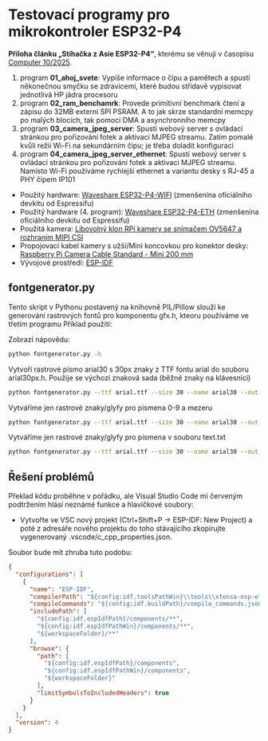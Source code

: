 # Testovací programy pro mikrokontroler ESP32-P4

**Příloha článku „Stíhačka z Asie ESP32-P4“**, kterému se věnuji v časopisu [Computer 10/2025](https://www.ikiosek.cz/computer).

1. program **01_ahoj_svete**: Vypíše informace o čipu a pamětech a spustí někonečnou smyčku se zdravicemi, které budou střídavě vypisovat jednotlivá HP jádra procesoru
2. program **02_ram_benchamrk**: Provede primitivní benchmark čtení a zápisu do 32MB externí SPI PSRAM. A to jak skrze standardní memcpy po malých blocích, tak pomocí DMA a asynchronního memcpy
3. program **03_camera_jpeg_server**: Spustí webový server s ovládací stránkou pro pořizování fotek a aktivaci MJPEG streamu. Zatím pomalé kvůli režii Wi-Fi na sekundárním čipu; je třeba doladit konfiguraci
4. program **04_camera_jpeg_server_ethernet**: Spustí webový server s ovládací stránkou pro pořizování fotek a aktivaci MJPEG streamu. Namísto Wi-Fi používáme rychlejší ethernet a variantu desky s RJ-45 a PHY čipem IP101

- Použitý hardware: [Waveshare ESP32-P4-WIFI](https://www.waveshare.com/esp32-p4-wifi6.htm?sku=32020) (zmenšenína oficiálního devkitu od Espressifu)
- Použitý hardware (4. program): [Waveshare ESP32-P4-ETH](https://www.waveshare.com/esp32-p4-wifi6.htm?sku=32020) (zmenšenína oficiálního devkitu od Espressifu)
- Použitá kamera: [Libovolný klon RPi kamery se snímačem OV5647 a rozhraním MIPI CSI](https://www.waveshare.com/rpi-camera-b.htm)
- Propojovací kabel kamery s užší/Mini koncovkou pro konektor desky: [Raspberry Pi Camera Cable Standard - Mini 200 mm](https://rpishop.cz/mipi/6501-raspberry-pi-5-camera-cable-standard-mini-200-mm.html)
- Vývojové prostředí: [ESP-IDF](https://docs.espressif.com/projects/esp-idf/en/stable/esp32p4/get-started/index.html)

## fontgenerator.py

Tento skript v Pythonu postavený na knihovně PIL/Pillow slouží ke generování rastrových fontů pro komponentu gfx.h, kteoru používáme ve třetím programu
Příklad použití: 

Zobrazí nápovědu:

```bash
python fontgenerator.py -h
```

Vytvoří rastrové písmo arial30 s 30px znaky z TTF fontu arial do souboru arial30px.h. Použije se výchozí znaková sada (běžné znaky na klávesnici)

```bash
python fontgenerator.py --ttf arial.ttf --size 30 --name arial30 --out arial30px.h
```

Vytváříme jen rastrové znaky/glyfy pro písmena 0-9 a mezeru

```bash
python fontgenerator.py --ttf arial.ttf --size 30 --name arial30 --out arial30px.h --charset "0123456789 "
```

Vytváříme jen rastrové znaky/glyfy pro písmena v souboru text.txt

```bash
python fontgenerator.py --ttf arial.ttf --size 30 --name arial30 --out arial30px.h --charset_file text.txt
```

## Řešení problémů

Překlad kódu proběhne v pořádku, ale Visual Studio Code mi červeným podtržením hlásí neznámé funkce a hlavičkové soubory:

- Vytvořte ve VSC nový projekt (Ctrl+Shift+P -> ESP-IDF: New Project) a poté z adresáře nového projektu do toho stávajícího zkopírujte vygenerovaný .vscode/c_cpp_properties.json.

Soubor bude mít zhruba tuto podobu:

```json
{
  "configurations": [
    {
      "name": "ESP-IDF",
      "compilerPath": "${config:idf.toolsPathWin}\\tools\\xtensa-esp-elf\\esp-14.2.0_20241119\\xtensa-esp-elf\\bin\\xtensa-esp32-elf-gcc.exe",
      "compileCommands": "${config:idf.buildPath}/compile_commands.json",
      "includePath": [
        "${config:idf.espIdfPath}/components/**",
        "${config:idf.espIdfPathWin}/components/**",
        "${workspaceFolder}/**"
      ],
      "browse": {
        "path": [
          "${config:idf.espIdfPath}/components",
          "${config:idf.espIdfPathWin}/components",
          "${workspaceFolder}"
        ],
        "limitSymbolsToIncludedHeaders": true
      }
    }
  ],
  "version": 4
}
```
